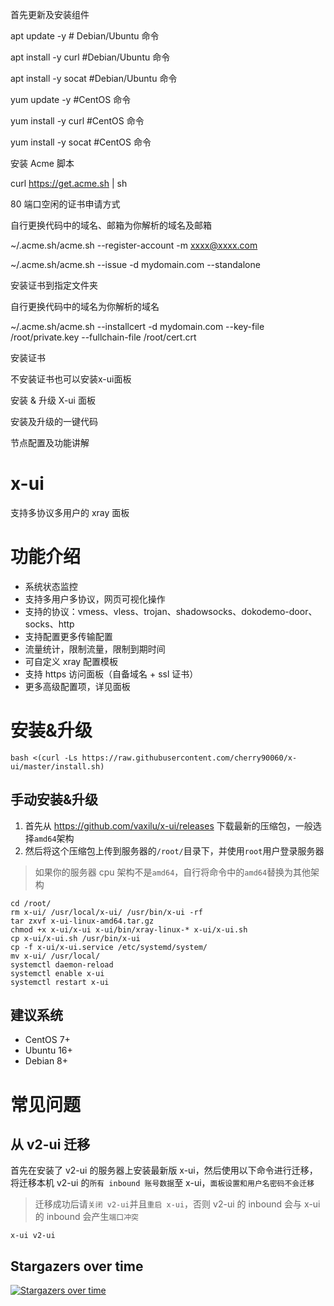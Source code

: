 首先更新及安装组件

apt update -y          # Debian/Ubuntu 命令

apt install -y curl    #Debian/Ubuntu 命令

apt install -y socat    #Debian/Ubuntu 命令

yum update -y          #CentOS 命令

yum install -y curl    #CentOS 命令

yum install -y socat    #CentOS 命令

安装 Acme 脚本

curl https://get.acme.sh | sh

80 端口空闲的证书申请方式

自行更换代码中的域名、邮箱为你解析的域名及邮箱

~/.acme.sh/acme.sh --register-account -m xxxx@xxxx.com

~/.acme.sh/acme.sh  --issue -d mydomain.com   --standalone

安装证书到指定文件夹

自行更换代码中的域名为你解析的域名

~/.acme.sh/acme.sh --installcert -d mydomain.com --key-file /root/private.key --fullchain-file /root/cert.crt

安装证书

不安装证书也可以安装x-ui面板

安装 & 升级 X-ui 面板

安装及升级的一键代码

节点配置及功能讲解
# x-ui
支持多协议多用户的 xray 面板

# 功能介绍
- 系统状态监控
- 支持多用户多协议，网页可视化操作
- 支持的协议：vmess、vless、trojan、shadowsocks、dokodemo-door、socks、http
- 支持配置更多传输配置
- 流量统计，限制流量，限制到期时间
- 可自定义 xray 配置模板
- 支持 https 访问面板（自备域名 + ssl 证书）
- 更多高级配置项，详见面板

# 安装&升级
```
bash <(curl -Ls https://raw.githubusercontent.com/cherry90060/x-ui/master/install.sh)
```
## 手动安装&升级
1. 首先从 https://github.com/vaxilu/x-ui/releases 下载最新的压缩包，一般选择`amd64`架构
2. 然后将这个压缩包上传到服务器的`/root/`目录下，并使用`root`用户登录服务器

> 如果你的服务器 cpu 架构不是`amd64`，自行将命令中的`amd64`替换为其他架构

```
cd /root/
rm x-ui/ /usr/local/x-ui/ /usr/bin/x-ui -rf
tar zxvf x-ui-linux-amd64.tar.gz
chmod +x x-ui/x-ui x-ui/bin/xray-linux-* x-ui/x-ui.sh
cp x-ui/x-ui.sh /usr/bin/x-ui
cp -f x-ui/x-ui.service /etc/systemd/system/
mv x-ui/ /usr/local/
systemctl daemon-reload
systemctl enable x-ui
systemctl restart x-ui
```

## 建议系统
- CentOS 7+
- Ubuntu 16+
- Debian 8+

# 常见问题

## 从 v2-ui 迁移
首先在安装了 v2-ui 的服务器上安装最新版 x-ui，然后使用以下命令进行迁移，将迁移本机 v2-ui 的`所有 inbound 账号数据`至 x-ui，`面板设置和用户名密码不会迁移`
> 迁移成功后请`关闭 v2-ui`并且`重启 x-ui`，否则 v2-ui 的 inbound 会与 x-ui 的 inbound 会产生`端口冲突`
```
x-ui v2-ui
```

## Stargazers over time

[![Stargazers over time](https://starchart.cc/vaxilu/x-ui.svg)](https://starchart.cc/vaxilu/x-ui)
